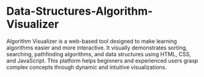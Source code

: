 # Data-Structures-Algorithm-Visualizer
Algorithm Visualizer is a web-based tool designed to make learning algorithms easier and more interactive. It visually demonstrates sorting, searching, pathfinding algorithms, and data structures using HTML, CSS, and JavaScript. This platform helps beginners and experienced users grasp complex concepts through dynamic and intuitive visualizations.
